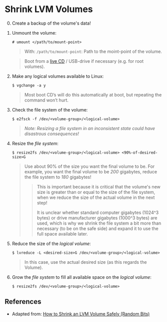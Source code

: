 # Shrink LVM Volumes

0. Create a backup of the volume's data!

1. Unmount the volume:

	```
	# umount </path/to/mount-point>
	```

	> With:
	> `/path/to/mount-point`: Path to the moint-point of the volume.

	> Boot from a [live CD][1] / USB-drive if necessary (e.g. for root volumes).

2. Make any logical volumes available to Linux:

	```
	$ vgchange -a y
	```

	> Most boot CD’s will do this automatically at boot, but repeating the command won’t hurt.

2. Check the file system of the volume:

	```
	$ e2fsck -f /dev/<volume-group>/<logical-volume>
	```

	>_Note: Resizing a file system in an inconsistent state could have disastrous consequences!_

3. Resize the _file system_:

	```
	$ resize2fs /dev/<volume-group>/<logical-volume> <90%-of-desired-size>G
	```

	> Use about 90% of the size you want the final volume to be. For example, you want the final volume to be _200_ gigabytes, reduce the file system to _180_ gigabytes!
	>
	> > This is important because it is critical that the volume's new size is greater than or equal to the size of the file system, when we reduce the size of the actual volume in the next step!
	> >
	> > It is unclear whether standard computer gigabytes (1024^3 bytes) or drive manufacturer gigabytes (1000^3 bytes) are used, which is why we shrink the file system a bit more than necessary (to be on the safe side) and expand it to use the full space available later.

4. Reduce the size of the _logical volume_:

	```
	$ lvreduce -L <desired-size>G /dev/<volume-group>/<logical-volume>
	```

	> In this case, use the actual desired size (as this regards the Volume).

5. Grow the _file system_ to fill all available space on the _logical volume_:

	```
	$ resize2fs /dev/<volume-group>/<logical-volume>
	```

## References

- Adapted from: [How to Shrink an LVM Volume Safely (Random Bits)][2]

<!-- REFERENCES -->

[1]:https://www.system-rescue-cd.org/SystemRescueCd_Homepage
[2]:https://blog.shadypixel.com/how-to-shrink-an-lvm-volume-safely/
